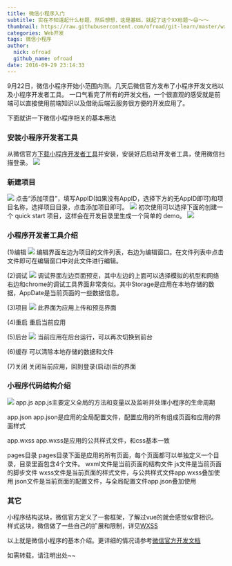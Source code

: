```yaml
---
title: 微信小程序入门
subtitle: 实在不知道起什么标题，然后想想，这是基础，就起了这个XX标题～😄～～
thumbnail: https://raw.githubusercontent.com/ofroad/git-learn/master/wxa/wxa-012.jpg
categories: Web开发
tags: 微信小程序
author:
  nick: ofroad
  github_name: ofroad
date: 2016-09-29 23:14:33
---
```

9月22日，微信小程序开始小范围内测。几天后微信官方发布了小程序开发文档以及小程序开发者工具。
一口气看完了所有的开发文档，一个很直观的感受就是前端可以直接使用前端知识以及借助后端云服务很方便的开发应用了。

下面就讲一下微信小程序相关的基本用法

### 安装小程序开发者工具

从微信官方[下载小程序开发者工具](https://mp.weixin.qq.com/debug/wxadoc/dev/devtools/download.html)并安装，安装好后启动开发者工具，使用微信扫描登录。
![](//raw.githubusercontent.com/ofroad/git-learn/master/wxa/wxa-001.png)

### 新建项目

![](//raw.githubusercontent.com/ofroad/git-learn/master/wxa/wxa-002.png)
点击“添加项目”，填写AppID(如果没有AppID，选择下方的无AppID即可)和项目名称，选择项目目录，点击添加项目即可。
![](//raw.githubusercontent.com/ofroad/git-learn/master/wxa/wxa-003.png)
初次使用可以选择下面的创建一个 quick start 项目，这样会在开发目录里生成一个简单的 demo。
![](//raw.githubusercontent.com/ofroad/git-learn/master/wxa/wxa-004.png)

### 小程序开发者工具介绍

(1)编辑
![](//raw.githubusercontent.com/ofroad/git-learn/master/wxa/wxa-006.png)
编辑界面左边为项目的文件列表，右边为编辑窗口。在文件列表中点击文件即可在编辑窗口中对此文件进行编辑。

(2)调试
![](//raw.githubusercontent.com/ofroad/git-learn/master/wxa/wxa-011.png)
调试界面左边页面预览，其中左边的上面可以选择模拟的机型和网络
右边和chrome的调试工具界面非常类似。其中Storage是应用在本地存储的数据，AppDate是当前页面的一些数据信息。

(3)项目
![](//raw.githubusercontent.com/ofroad/git-learn/master/wxa/wxa-008.png)
此界面为应用上传和预览界面

(4)重启
重启当前应用

(5)后台
![](//raw.githubusercontent.com/ofroad/git-learn/master/wxa/wxa-009.png)
当前应用在后台运行，可以再次切换到前台

(6)缓存
可以清除本地存储的数据和文件

(7)关闭
关闭当前应用，回到登录(启动)后的界面

### 小程序代码结构介绍

![](//raw.githubusercontent.com/ofroad/git-learn/master/wxa/wxa-010.png)
app.js
app.js主要定义全局的方法和变量以及监听并处理小程序的生命周期

app.json
app.json是应用的全局配置文件，配置应用的所有组成页面和应用的界面样式

app.wxss
app.wxss是应用的公共样式文件，和css基本一致

pages目录
pages目录下面是应用的所有页面，每个页面都可以单独定义一个目录，目录里面包含4个文件。
wxml文件是当前页面的结构文件
js文件是当前页面的脚步文件
wxss文件是当前页面的样式文件，与公共样式文件app.wxss叠加使用
json文件是当前页面的配置文件，与全局配置文件app.json叠加使用

### 其它
小程序结构这块，微信官方定义了一套框架，了解过vue的就会感觉似曾相识。
样式这块，微信做了一些自己的扩展和限制，详见[WXSS](https://mp.weixin.qq.com/debug/wxadoc/dev/framework/view/wxss.html)



以上就是微信小程序的基本介绍。更详细的情况请参考[微信官方开发文档](https://mp.weixin.qq.com/debug/wxadoc/dev/)

如需转载，请注明出处~~